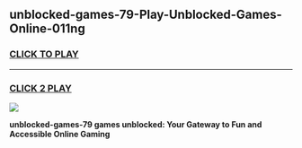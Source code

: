 
## unblocked-games-79-Play-Unblocked-Games-Online-011ng
<h3>
<a href="https://premium76.site?title=unblocked-games-79&ref=25A">CLICK TO PLAY</a></h3>
<hr>

<h3>
<a href="https://premium76.site?title=unblocked-games-79&ref=25A">CLICK 2 PLAY</a>
  
</h3>

<a href="https://premium76.site?title=unblocked-games-79&ref=25A"><img src="https://clearcache.store/games.png"></a>


**unblocked-games-79 games unblocked: Your Gateway to Fun and Accessible Online Gaming**
